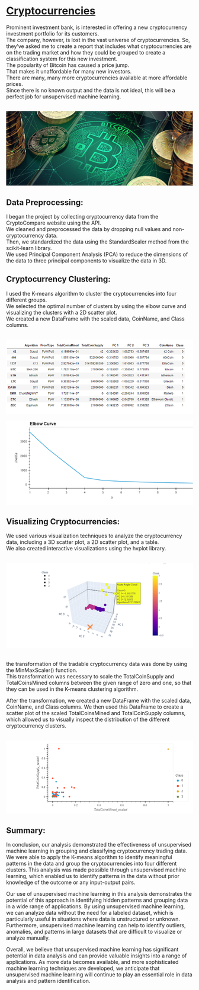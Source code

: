 # [Cryptocurrencies](https://github.com/MilosPopov007/Cryptocurrencies/blob/main/crypto_clustering.ipynb)

Prominent investment bank, is interested in offering a new cryptocurrency investment portfolio for its customers.<br> The company, however, is lost in the vast universe of cryptocurrencies. So, they’ve asked me to create a report that includes what cryptocurrencies are on the trading market and how they could be grouped to create a classification system for this new investment.<br> The popularity of Bitcoin has caused a price jump.<br> That makes it unaffordable for many new investors.<br> There are many, many more cryptocurrencies available at more affordable prices.<br> Since there is no known output and the data is not ideal, this will be a perfect job for unsupervised machine learning. <br> <br>


![This is an image](https://github.com/MilosPopov007/Cryptocurrencies/blob/main/Resources/bitcoin-crypto-currency.jpg)



## Data Preprocessing:

I began the project by collecting cryptocurrency data from the CryptoCompare website using the API.<br>
We cleaned and preprocessed the data by dropping null values and non-cryptocurrency data.<br> Then, we standardized the data using the StandardScaler method from the scikit-learn library.<br> We used Principal Component Analysis (PCA) to reduce the dimensions of the data to three principal components to visualize the data in 3D.


## Cryptocurrency Clustering:

I used the K-means algorithm to cluster the cryptocurrencies into four different groups.<br>
We selected the optimal number of clusters by using the elbow curve and visualizing the clusters with a 2D scatter plot.<br>
We created a new DataFrame with the scaled data, CoinName, and Class columns.<br><br>


![This is an image](https://github.com/MilosPopov007/Cryptocurrencies/blob/main/Resources/cluster_df.png)

![This is an image](https://github.com/MilosPopov007/Cryptocurrencies/blob/main/Resources/Elbow.png)

## Visualizing Cryptocurrencies:

We used various visualization techniques to analyze the cryptocurrency data, including a 3D scatter plot, a 2D scatter plot, and a table.<br> We also created interactive visualizations using the hvplot library.<br><br>

![This is an image](https://github.com/MilosPopov007/Cryptocurrencies/blob/main/Resources/3D.png)<br><br>

the transformation of the tradable cryptocurrency data was done by using the MinMaxScaler() function.<br> This transformation was necessary to scale the TotalCoinSupply and TotalCoinsMined columns between the given range of zero and one, so that they can be used in the K-means clustering algorithm.

After the transformation, we created a new DataFrame with the scaled data, CoinName, and Class columns. We then used this DataFrame to create a scatter plot of the scaled TotalCoinsMined and TotalCoinSupply columns, which allowed us to visually inspect the distribution of the different cryptocurrency clusters.<br><br>


![This is an image](https://github.com/MilosPopov007/Cryptocurrencies/blob/main/Resources/scat_plot.png)


## Summary:

In conclusion, our analysis demonstrated the effectiveness of unsupervised machine learning in grouping and classifying cryptocurrency trading data. We were able to apply the K-means algorithm to identify meaningful patterns in the data and group the cryptocurrencies into four different clusters. This analysis was made possible through unsupervised machine learning, which enabled us to identify patterns in the data without prior knowledge of the outcome or any input-output pairs.

Our use of unsupervised machine learning in this analysis demonstrates the potential of this approach in identifying hidden patterns and grouping data in a wide range of applications. By using unsupervised machine learning, we can analyze data without the need for a labeled dataset, which is particularly useful in situations where data is unstructured or unknown. Furthermore, unsupervised machine learning can help to identify outliers, anomalies, and patterns in large datasets that are difficult to visualize or analyze manually.

Overall, we believe that unsupervised machine learning has significant potential in data analysis and can provide valuable insights into a range of applications. As more data becomes available, and more sophisticated machine learning techniques are developed, we anticipate that unsupervised machine learning will continue to play an essential role in data analysis and pattern identification.
